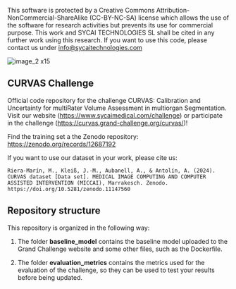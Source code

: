 This software is protected by a Creative Commons Attribution-NonCommercial-ShareAlike (CC-BY-NC-SA) license which allows the use of the software for research activities but prevents its use for commercial purpose. This work and SYCAI TECHNOLOGIES SL shall be cited in any further work using this research. If you want to use this code, please contact us under info@sycaitechnologies.com

![image_2 x15](https://github.com/SYCAI-Technologies/curvas-challenge/assets/78344468/c852351d-c705-436e-8cd6-8235698a2992)

## CURVAS Challenge

Official code repository for the challenge CURVAS: Calibration and Uncertainty for multiRater Volume Assessment in multiorgan Segmentation. 
Visit our website (https://www.sycaimedical.com/challenge) or participate in the challenge (https://curvas.grand-challenge.org/curvas/)!

Find the training set a the Zenodo repository: https://zenodo.org/records/12687192

If you want to use our dataset in your work, please cite us:

    Riera-Marín, M., Kleiß, J.-M., Aubanell, A., & Antolín, A. (2024). CURVAS dataset [Data set]. MEDICAL IMAGE COMPUTING AND COMPUTER ASSISTED INTERVENTION (MICCAI), Marrakesch. Zenodo. https://doi.org/10.5281/zenodo.11147560

## Repository structure

This repository is organized in the following way:

1. The folder **baseline_model** contains the baseline model uploaded to the Grand Challenge website and some other files, such as the Dockerfile.

2. The folder **evaluation_metrics** contains the metrics used for the evaluation of the challenge, so they can be used to test your results before being updated.

